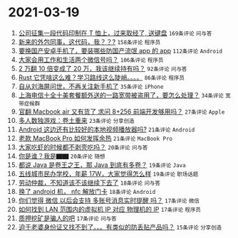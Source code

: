 # 2021-03-19

1. [公司征集一段代码印制在 T 恤上，过来取经了, 送键盘](https://www.v2ex.com/t/763130) `169条评论` `问与答`
1. [新来的外包同事，这代码，我？？?](https://www.v2ex.com/t/763063) `158条评论` `程序员`
1. [要换国产安卓手机了，要装哪些防国产流氓 app 的 app](https://www.v2ex.com/t/763097) `112条评论` `Android`
1. [大家会用工作和生活两个微信号吗？](https://www.v2ex.com/t/763052) `106条评论` `程序员`
1. [2 万翻 10 倍变成了 20 万，我该继续持有吗？](https://www.v2ex.com/t/763109) `92条评论` `问与答`
1. [Rust 它凭啥这么难？学习路线这么陡峭。。。。](https://www.v2ex.com/t/763062) `86条评论` `程序员`
1. [自从刘海屏问世，不再关注新手机了](https://www.v2ex.com/t/763174) `35条评论` `iPhone`
1. [上海电信十全十美套餐额外送的一路宽带被盗用了，要怎么处理？](https://www.v2ex.com/t/763086) `34条评论` `宽带症候群`
1. [官翻 Macbook air 又有货了 求问 8+256 前端开发够用吗？](https://www.v2ex.com/t/763163) `27条评论` `Apple`
1. [多人数独游戏：卷土重来](https://www.v2ex.com/t/763217) `23条评论` `分享创造`
1. [Android 这边还有比较好的本地视频播放器吗?](https://www.v2ex.com/t/763172) `21条评论` `Android`
1. [老款 MacBook Pro 如何发挥余热](https://www.v2ex.com/t/763053) `21条评论` `MacBook Pro`
1. [大家吃虾的时候都不剥壳吃吗？](https://www.v2ex.com/t/763159) `20条评论` `问与答`
1. [你是谁？我是▇▇](https://www.v2ex.com/t/763034) `20条评论` `随想`
1. [都说 Java 是卷王之王，那 Java 到底有多卷？](https://www.v2ex.com/t/763188) `19条评论` `Java`
1. [五线城市民办学校，年薪 17W，大家觉得怎么样](https://www.v2ex.com/t/763155) `19条评论` `职场话题`
1. [劳动仲裁，不知道该不该继续下去了](https://www.v2ex.com/t/763224) `18条评论` `问与答`
1. [换了 android 机， nfc 解放门卡](https://www.v2ex.com/t/763203) `18条评论` `Android`
1. [你们觉得 微信 以后会支持 多账号消息实时提醒 吗？](https://www.v2ex.com/t/763226) `17条评论` `微信`
1. [如何找到 LAN 范围内的虚拟机 IP 对应 物理机的 IP](https://www.v2ex.com/t/763151) `17条评论` `程序员`
1. [质押挖矿是骗人的吧](https://www.v2ex.com/t/763093) `17条评论` `问与答`
1. [迫于老婆身份证又找不到了。。。有类似的防丢贴产品吗？](https://www.v2ex.com/t/763181) `15条评论` `分享创造`
